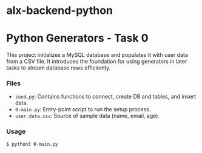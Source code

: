 # alx-backend-python
# Python Generators - Task 0

This project initializes a MySQL database and populates it with user data from a CSV file. It introduces the foundation for using generators in later tasks to stream database rows efficiently.

### Files
- `seed.py`: Contains functions to connect, create DB and tables, and insert data.
- `0-main.py`: Entry-point script to run the setup process.
- `user_data.csv`: Source of sample data (name, email, age).

### Usage
```bash
$ python3 0-main.py
